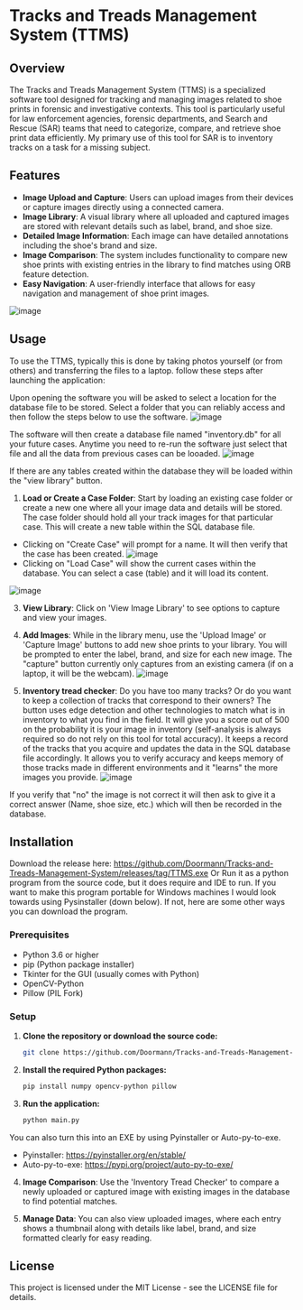# Tracks and Treads Management System (TTMS)

## Overview
The Tracks and Treads Management System (TTMS) is a specialized software tool designed for tracking and managing images related to shoe prints in forensic and investigative contexts. This tool is particularly useful for law enforcement agencies, forensic departments, and Search and Rescue (SAR) teams that need to categorize, compare, and retrieve shoe print data efficiently. My primary use of this tool for SAR is to inventory tracks on a task for a missing subject.

## Features
- **Image Upload and Capture**: Users can upload images from their devices or capture images directly using a connected camera.
- **Image Library**: A visual library where all uploaded and captured images are stored with relevant details such as label, brand, and shoe size.
- **Detailed Image Information**: Each image can have detailed annotations including the shoe's brand and size.
- **Image Comparison**: The system includes functionality to compare new shoe prints with existing entries in the library to find matches using ORB feature detection.
- **Easy Navigation**: A user-friendly interface that allows for easy navigation and management of shoe print images.

![image](https://github.com/AlexanderMegas/Tracks-and-Treads-Management-System/assets/103082286/e429d2a9-2d88-4b2d-a159-033a93cef88b)

## Usage
To use the TTMS, typically this is done by taking photos yourself (or from others) and transferring the files to a laptop.
follow these steps after launching the application:

Upon opening the software you will be asked to select a location for the database file to be stored. Select a folder that you can reliably access and then follow the steps below to use the software.
![image](https://github.com/user-attachments/assets/9ad8bd55-ee6f-493c-8a0c-01f28493c5de)

The software will then create a database file named "inventory.db" for all your future cases. Anytime you need to re-run the software just select that file and all the data from previous cases can be looaded.
![image](https://github.com/user-attachments/assets/0c39fbba-eac4-43e3-8d4c-1e75a86b8ee0)

If there are any tables created within the database they will be loaded within the "view library" button. 

1. **Load or Create a Case Folder**: Start by loading an existing case folder or create a new one where all your image data and details will be stored. The case folder should hold all your track images for that particular case. This will create a new table within the SQL database file.

- Clicking on "Create Case" will prompt for a name. It will then verify that the case has been created.
![image](https://github.com/user-attachments/assets/7e4a237e-e9e0-4673-be06-f44766b8e2dd)
- Clicking on "Load Case" will show the current cases within the database. You can select a case (table) and it will load its content.

![image](https://github.com/user-attachments/assets/6bbb21e0-95b4-4c41-af47-766a028b8df5)

3. **View Library**: Click on 'View Image Library' to see options to capture and view your images.
   
4. **Add Images**: While in the library menu, use the 'Upload Image' or 'Capture Image' buttons to add new shoe prints to your library. You will be prompted to enter the label, brand, and size for each new image. The "capture" button currently only captures from an existing camera (if on a laptop, it will be the webcam).
![image](https://github.com/user-attachments/assets/99dbf59f-f5ae-4e6e-9162-a4c06a29e147)

5. **Inventory tread checker**: Do you have too many tracks? Or do you want to keep a collection of tracks that correspond to their owners? The button uses edge detection and other technologies to match what is in inventory to what you find in the field. It will give you a score out of 500 on the probability it is your image in inventory (self-analysis is always required so do not rely on this tool for total accuracy). It keeps a record of the tracks that you acquire and updates the data in the SQL database file accordingly. It allows you to verify accuracy and keeps memory of those tracks made in different environments and it "learns" the more images you provide.
![image](https://github.com/user-attachments/assets/baae3b30-46db-4ffa-a9f1-0fcc9f3218af)

If you verify that "no" the image is not correct it will then ask to give it a correct answer (Name, shoe size, etc.) which will then be recorded in the database.

## Installation
Download the release here: https://github.com/Doormann/Tracks-and-Treads-Management-System/releases/tag/TTMS.exe
Or 
Run it as a python program from the source code, but it does require and IDE to run. If you want to make this program portable for Windows machines I would look towards using Pysinstaller (down below).
If not, here are some other ways you can download the program.
### Prerequisites
- Python 3.6 or higher
- pip (Python package installer)
- Tkinter for the GUI (usually comes with Python)
- OpenCV-Python
- Pillow (PIL Fork)

### Setup
1. **Clone the repository or download the source code:**
   ```bash
   git clone https://github.com/Doormann/Tracks-and-Treads-Management-System.git
   ```

2. **Install the required Python packages:**
   ```bash
   pip install numpy opencv-python pillow
   ```

3. **Run the application:**
   ```bash
   python main.py
   ```
You can also turn this into an EXE by using Pyinstaller or Auto-py-to-exe.

- Pyinstaller: https://pyinstaller.org/en/stable/
- Auto-py-to-exe: https://pypi.org/project/auto-py-to-exe/
4. **Image Comparison**: Use the 'Inventory Tread Checker' to compare a newly uploaded or captured image with existing images in the database to find potential matches.

5. **Manage Data**: You can also view uploaded images, where each entry shows a thumbnail along with details like label, brand, and size formatted clearly for easy reading.

## License
This project is licensed under the MIT License - see the LICENSE file for details.
